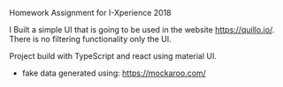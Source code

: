 Homework Assignment for I-Xperience 2018

I Built a simple UI that is going to be used in the website https://quillo.io/. There is no filtering functionality only the UI. 

Project build with TypeScript and react using material UI. 

- fake data generated using: https://mockaroo.com/

